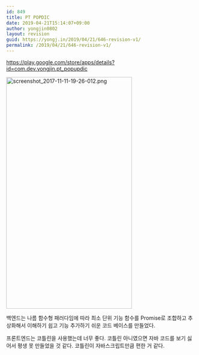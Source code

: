 ```yaml
---
id: 849
title: PT POPDIC
date: 2019-04-21T15:14:07+09:00
author: yongjin0802
layout: revision
guid: https://yongj.in/2019/04/21/646-revision-v1/
permalink: /2019/04/21/646-revision-v1/
---
```

https://play.google.com/store/apps/details?id=com.dev.yongjin.pt_popupdic

<img class="alignnone size-full wp-image-655" src="https://yongjinsite.files.wordpress.com/2017/11/screenshot_2017-11-11-19-26-012.png?w=668" alt="screenshot_2017-11-11-19-26-012.png" width="334" height="618" /> 

백엔드는 나름 함수형 패러다임에 따라 최소 단위 기능 함수를 Promise로 조합하고 추상화해서 이해하기 쉽고 기능 추가하기 쉬운 코드 베이스를 만들었다.

프론트엔드는 코틀린을 사용했는데 너무 좋다. 코틀린 아니였으면 자바 코드를 보기 싫어서 평생 못 만들었을 것 같다. 코틀린이 자바스크립트만큼 편한 거 같다.
